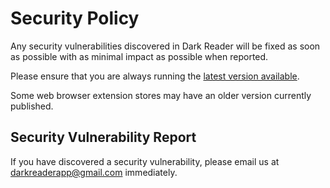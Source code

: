 # Security Policy

Any security vulnerabilities discovered in Dark Reader will be fixed as soon as possible with as minimal impact as possible when reported.

Please ensure that you are always running the [latest version available](https://github.com/darkreader/darkreader/releases).

Some web browser extension stores may have an older version currently published.

## Security Vulnerability Report

If you have discovered a security vulnerability, please email us at <darkreaderapp@gmail.com> immediately.
